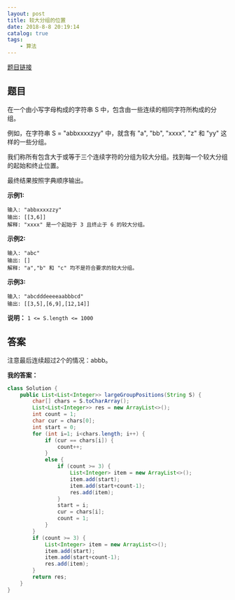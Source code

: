 ```yaml
---
layout: post
title: 较大分组的位置
date: 2018-8-8 20:19:14
catalog: true
tags:
    - 算法
---
```


[题目链接](https://leetcode-cn.com/contest/weekly-contest-83/problems/positions-of-large-groups/)

## 题目

在一个由小写字母构成的字符串 S 中，包含由一些连续的相同字符所构成的分组。

例如，在字符串 S = "abbxxxxzyy" 中，就含有 "a", "bb", "xxxx", "z" 和 "yy" 这样的一些分组。

我们称所有包含大于或等于三个连续字符的分组为较大分组。找到每一个较大分组的起始和终止位置。

最终结果按照字典顺序输出。


**示例1:**

```
输入: "abbxxxxzzy"
输出: [[3,6]]
解释: "xxxx" 是一个起始于 3 且终止于 6 的较大分组。
```

**示例2:**

```
输入: "abc"
输出: []
解释: "a","b" 和 "c" 均不是符合要求的较大分组。
```

**示例3:**

```
输入: "abcdddeeeeaabbbcd"
输出: [[3,5],[6,9],[12,14]]
```


**说明：** `1 <= S.length <= 1000`


## 答案

注意最后连续超过2个的情况：abbb。

**我的答案：**

```java
class Solution {
    public List<List<Integer>> largeGroupPositions(String S) {
        char[] chars = S.toCharArray();
        List<List<Integer>> res = new ArrayList<>();
        int count = 1;
        char cur = chars[0];
        int start = 0;
        for (int i=1; i<chars.length; i++) {
            if (cur == chars[i]) {
                count++;
            }
            else {
                if (count >= 3) {
                    List<Integer> item = new ArrayList<>();
                    item.add(start);
                    item.add(start+count-1);
                    res.add(item);
                }
                start = i;
                cur = chars[i];
                count = 1;
            }
        }
        if (count >= 3) {
            List<Integer> item = new ArrayList<>();
            item.add(start);
            item.add(start+count-1);
            res.add(item);
        }
        return res;
    }
}
```
